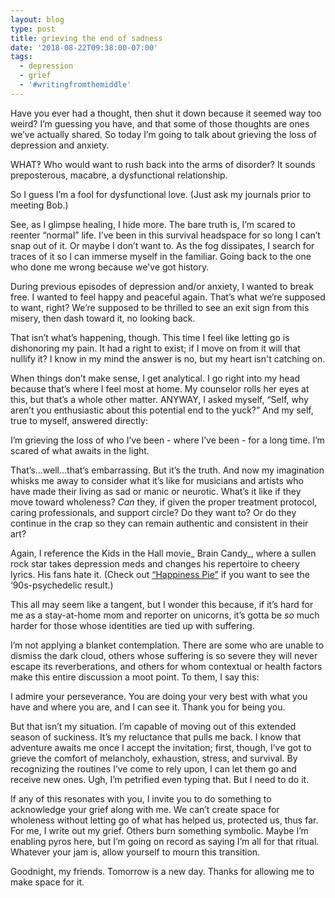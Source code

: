```yaml
---
layout: blog
type: post
title: grieving the end of sadness
date: '2018-08-22T09:38:00-07:00'
tags:
  - depression
  - grief
  - '#writingfromthemiddle'
---
```

Have you ever had a thought, then shut it down because it seemed way too weird? I’m guessing you have, and that some of those thoughts are ones we’ve actually shared. So today I’m going to talk about grieving the loss of depression and anxiety.

WHAT‽ Who would want to rush back into the arms of disorder? It sounds preposterous, macabre, a dysfunctional relationship.

So I guess I’m a fool for dysfunctional love. (Just ask my journals prior to meeting Bob.)

See, as I glimpse healing, I hide more. The bare truth is, I’m scared to reenter “normal” life. I’ve been in this survival headspace for so long I can’t snap out of it. Or maybe I don’t want to. As the fog dissipates, I search for traces of it so I can immerse myself in the familiar. Going back to the one who done me wrong because we've got history.

During previous episodes of depression and/or anxiety, I wanted to break free. I wanted to feel happy and peaceful again. That’s what we’re supposed to want, right? We’re supposed to be thrilled to see an exit sign from this misery, then dash toward it, no looking back.

That isn’t what’s happening, though. This time I feel like letting go is dishonoring my pain. It had a right to exist; if I move on from it will that nullify it? I know in my mind the answer is no, but my heart isn't catching on.

When things don’t make sense, I get analytical. I go right into my head because that’s where I feel most at home. My counselor rolls her eyes at this, but that’s a whole other matter. ANYWAY, I asked myself, “Self, why aren’t you enthusiastic about this potential end to the yuck?” And my self, true to myself, answered directly:

I’m grieving the loss of who I’ve been - where I’ve been - for a long time. I’m scared of what awaits in the light.

That’s…well…that’s embarrassing. But it’s the truth. And now my imagination whisks me away to consider what it’s like for musicians and artists who have made their living as sad or manic or neurotic. What’s it like if they move toward wholeness? _Can_ they, if given the proper treatment protocol, caring professionals, and support circle? Do they want to? Or do they continue in the crap so they can remain authentic and consistent in their art?

Again, I reference the Kids in the Hall movie_ Brain Candy_, where a sullen rock star takes depression meds and changes his repertoire to cheery lyrics. His fans hate it. (Check out [“Happiness Pie”](https://www.youtube.com/watch?v=W5xZ2NTq3CU) if you want to see the ‘90s-psychedelic result.)

This all may seem like a tangent, but I wonder this because, if it’s hard for me as a stay-at-home mom and reporter on unicorns, it’s gotta be _so_ much harder for those whose identities are tied up with suffering.

I’m not applying a blanket contemplation. There are some who are unable to dismiss the dark cloud, others whose suffering is so severe they will never escape its reverberations, and others for whom contextual or health factors make this entire discussion a moot point. To them, I say this:

I admire your perseverance. You are doing your very best with what you have and where you are, and I can see it. Thank you for being you.

But that isn’t my situation. I’m capable of moving out of this extended season of suckiness. It’s my reluctance that pulls me back. I know that adventure awaits me once I accept the invitation; first, though, I’ve got to grieve the comfort of melancholy, exhaustion, stress, and survival. By recognizing the routines I’ve come to rely upon, I can let them go and receive new ones. Ugh, I’m petrified even typing that. But I need to do it.

If any of this resonates with you, I invite you to do something to acknowledge your grief along with me. We can’t create space for wholeness without letting go of what has helped us, protected us, thus far. For me, I write out my grief. Others burn something symbolic. Maybe I’m enabling pyros here, but I’m going on record as saying I’m all for that ritual. Whatever your jam is, allow yourself to mourn this transition.

Goodnight, my friends. Tomorrow is a new day. Thanks for allowing me to make space for it.
